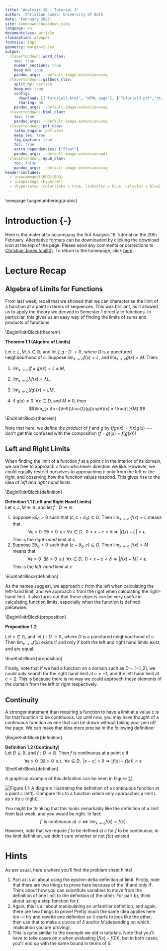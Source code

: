 ```yaml
---
title: "Analysis 1B — Tutorial 3"
author: 'Christian Jones: University of Bath'
date: 'February 2023'
site: bookdown::bookdown_site
language: en
documentclass: article
classoption: a4paper
fontsize: 10pt
geometry: margin=2.5cm
output:
  clavertondown::word_clav:
    toc: true
    number_sections: true
    keep_md: true
    pandoc_args: --default-image-extension=svg
  clavertondown::gitbook_clav:
    split_by: section
    keep_md: true
    config:
      download: [["Tutorial3.html", "HTML page"], ["Tutorial3.pdf","Standard print PDF"], ["Tutorial3Clear.pdf","Clear print PDF"], ["Tutorial3Large.pdf","Large print PDF"], ["Tutorial3.docx","Accessible Word document"], ["Tutorial3.epub","Accessible EPub book" ]]
      sharing: no
    pandoc_args: --default-image-extension=svg
  clavertondown::html_clav:
    toc: true
    pandoc_args: --default-image-extension=svg
  clavertondown::pdf_clav:
    latex_engine: pdflatex
    keep_tex: true
    fig_caption: true
    toc: true
    extra_dependencies: ["float"]
    pandoc_args: --default-image-extension=pdf
  clavertondown::epub_clav:
    toc: false
    pandoc_args: --default-image-extension=svg
header-includes:
  - \newcommand{\BOO}{BOO}
  - \usepackage {hyperref}
  - \hypersetup {colorlinks = true, linkcolor = blue, urlcolor = blue}
---
```

<!-- This is needed since I am working with svg files from mathcha.io. It converts the graphics files to something that can be used in the pdf files. Code taken from https://stackoverflow.com/questions/50165404/how-to-make-a-pdf-using-bookdown-including-svg-images/56044642#56044642 -->

\newpage
\pagenumbering{arabic}

# Introduction {-}
Here is the material to accompany the 3rd Analysis 1B Tutorial on the 20th February. Alternative formats can be downloaded by clicking the download icon at the top of the page. Please send any comments or corrections to [Christian Jones (caj50)](mailto:caj50@bath.ac.uk). To return to the homepage, click [here](http://caj50.github.io/tutoring.html).

# Lecture Recap

## Algebra of Limits for Functions
From last week, recall that we showed that we can characterise the limit of a function at a point in terms of sequences. This was brilliant, as it allowed us to apply the theory we derived in Semester 1 directly to functions. In particular, this gives us an easy way of finding the limits of sums and products of functions:

\BeginKnitrBlock{theorem}<div class="bookdown-theorem" custom-style="TheoremStyleUpright" id="thm:thm1"><span class="thm:thm1" custom-style="NameStyle"><strong><span id="thm:thm1"></span>Theorem 1.1   (Algebra of Limits) </strong></span><p>Let $c, L, M, \lambda \in \mathbb{R}$, and let $f,g: D \to \mathbb{R}$, where $D$ is a punctured neighbourhood of $c$. Suppose $\lim_{x \to c}f(x) = L$, and $\lim_{x \to c}g(x) = M$. Then:
  
  1. $\lim_{x\to c}\left(f \pm g\right)(x) = L \pm M,$
  
  2. $\lim_{x \to c}\lambda f(x) = \lambda L,$
  
  3. $\lim_{x \to c}(fg)(x) = LM,$
  
  4. If $g(x) \neq 0 \;\;\forall x \in D$, and $M \neq 0$, then $$\lim_{x \to c}\left(\frac{f}{g}\right)(x) = \frac{L}{M}.$$
  </p></div>\EndKnitrBlock{theorem}

Note that here, we define the *product* of $f$ and $g$ by $(fg)(x) = f(x)g(x)$ --- don't get this confused with the composition $(f \circ g)(x) = f(g(x))$!

## Left and Right Limits
When finding the limit of a function $f$ at a point $c$ in the interior of its domain, we are free to approach $c$ from whichever direction we like. However, we could equally restrict ourselves to approaching $c$ only from the left or the right, and observing how the function values respond. This gives rise to the idea of *left and right hand limits*.

\BeginKnitrBlock{definition}<div class="bookdown-definition" custom-style="DefinitionStyle" id="def:def1"><span class="def:def1" custom-style="NameStyle"><strong><span id="def:def1"></span>Definition 1.1   (Left and Right Hand Limits) </strong></span><div>Let $c, L, M \in \mathbb{R}$, and let $f: D \to \mathbb{R}$.
  
  1. Suppose $\exists \delta_0 > 0$ such that $(c, c + \delta_0) \subseteq D$. Then $\lim_{x \to c^{+}}f(x) = L$ means that $$\forall \epsilon >0\;\;\exists \delta>0\;\;\text{s.t}\;\; \forall x \in D,\;\; 0 < x - c < \delta \Rightarrow \lvert f(x) - L \rvert < \epsilon.$$ This is the *right-hand limit* at $c$.
  2. Suppose $\exists \delta_0 > 0$ such that $(c - \delta_0, c) \subseteq D$. Then $\lim_{x \to c^{-}}f(x) = M$ means that $$\forall \epsilon >0\;\;\exists \delta>0\;\;\text{s.t}\;\; \forall x \in D,\;\; 0 < x - c < \delta \Rightarrow \lvert f(x) - M \rvert < \epsilon.$$ This is the *left-hand limit* at $c$.
</div></div>\EndKnitrBlock{definition}

As the names suggest, we approach $c$ from the left when calculating the left-hand limit, and we approach $c$ from the right when calculating the right-hand limit. It also turns out that these objects can be very useful in calculating function limits, especially when the function is defined piecewise:

\BeginKnitrBlock{proposition}<div class="bookdown-proposition" custom-style="TheoremStyleUpright" id="prp:prop1"><span class="prp:prop1" custom-style="NameStyle"><strong><span id="prp:prop1"></span>Proposition 1.2  </strong></span><p>Let $c \in \mathbb{R}$, and let $f: D \to \mathbb{R}$, where $D$ is a punctured neighbourhood of $c$. Then $\lim_{x \to c}f(x)$ exists if and only if both the left and right hand limits exist, and are equal.</p></div>\EndKnitrBlock{proposition}

Finally, note that if we had a function on a domain such as $D = [-1,2]$, we could only search for the right hand limit at $c = -1$, and the left hand limit at $c = 2$. This is because there is no way we could approach these elements of the domain from the left or right respectively.

## Continuity
A stronger statement than requiring a function to have a limit at a value $c$ is for that function to be continuous. Up until now, you may have thought of a continuous function as one that can be drawn without taking your pen off the page. We can make that idea more precise in the following definition:

\BeginKnitrBlock{definition}<div class="bookdown-definition" custom-style="DefinitionStyle" id="def:def2"><span class="def:def2" custom-style="NameStyle"><strong><span id="def:def2"></span>Definition 1.2   (Continuity) </strong></span><div>Let $D \subseteq \mathbb{R}$, and $f: D \to \mathbb{R}$. Then $f$ is continuous at a point $c$ if $$\forall \epsilon > 0\;\;\exists \delta > 0\;\;\text{s.t.}\;\;\forall x \in D,\;\; \lvert x - c \rvert < \delta \Rightarrow \lvert f(x) - f(c) \rvert < \epsilon.$$</div></div>\EndKnitrBlock{definition}

A graphical example of this definition can be seen in Figure <a href="#fig:cont">1.1</a>.

![Figure 1.1: A diagram illustrating the definition of a continuous function at a point $c$ (left). Compare this to a function which only approaches a limit $L$ as $x \to c$ (right).](Continuity.svg)

You might be thinking that this looks remarkably like the definition of a limit from last week, and you would be right. In fact: $$f\;\;\text{is continuous at}\;\; c \Longleftrightarrow \lim_{x \to c}f(x) = f(c).$$ However, note that we require $f$ to be defined at $c$ for $f$ to be continuous; in the limit definition, we didn't care whether or not $f(c)$ existed.

# Hints
As per usual, here's where you'll find the problem sheet hints!

1) Part a) is all about using the epsilon-delta definition of limit. Firstly, note that there are two things to prove here because of the `if and only if'. Think about how you can substitute variables to move from the definition of one limit to the definition of the other.  For part b), think about using a step function for $f$.
2) Again, this is all about manipulating an unfamiliar definition, and again, there are two things to prove! Pretty much the same idea applies here too — try and rewrite one definition so it starts to look like the other, then use that to make a choice of $\delta$ and/or $M$ (depending on which implication you are proving).
3) This is quite similar to the example we did in tutorials. Note that you'll have to take cases on $x$ when evaluating $\lvert f(x) - f(0)\rvert$, but in both cases, you'll end up with the same bound in terms of $\delta$.
 

<!--chapter:end:index.Rmd-->

